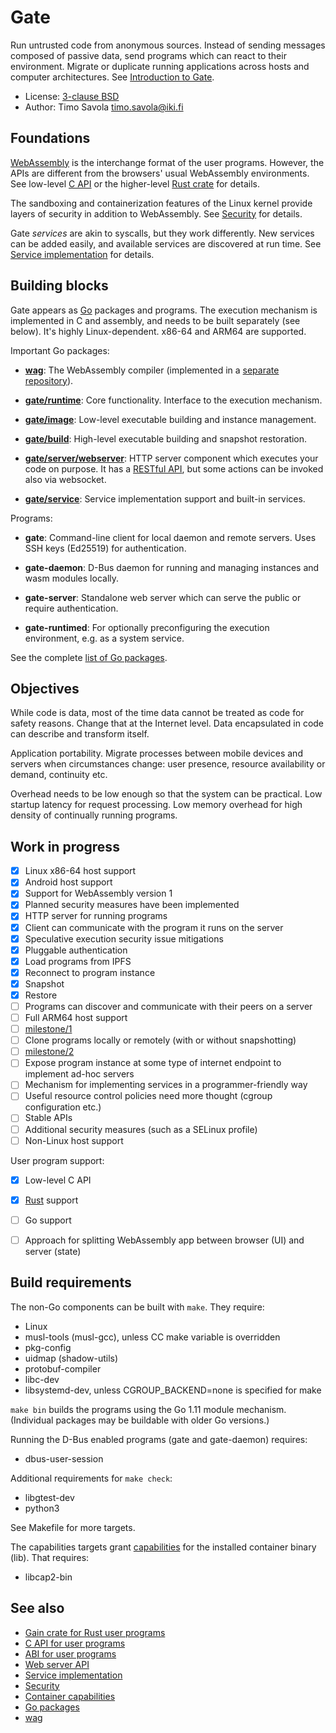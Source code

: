 # Gate

Run untrusted code from anonymous sources.  Instead of sending messages
composed of passive data, send programs which can react to their environment.
Migrate or duplicate running applications across hosts and computer
architectures.
See [Introduction to Gate](https://savo.la/introduction-to-gate.html).

- License: [3-clause BSD](LICENSE)
- Author: Timo Savola <timo.savola@iki.fi>


## Foundations

[WebAssembly](https://webassembly.org) is the interchange format of the user
programs.  However, the APIs are different from the browsers' usual WebAssembly
environments.  See low-level [C API](C.md) or the higher-level
[Rust crate](https://crates.io/crates/gain) for details.

The sandboxing and containerization features of the Linux kernel provide layers
of security in addition to WebAssembly.  See [Security](Security.md) for
details.

Gate *services* are akin to syscalls, but they work differently.  New services
can be added easily, and available services are discovered at run time.  See
[Service implementation](Service.md) for details.


## Building blocks

Gate appears as [Go](https://golang.org) packages and programs.  The execution
mechanism is implemented in C and assembly, and needs to be built separately
(see below).  It's highly Linux-dependent.  x86-64 and ARM64 are supported.

Important Go packages:

  - [**wag**](https://godoc.org/github.com/tsavola/wag):
    The WebAssembly compiler
    (implemented in a [separate repository](https://github.com/tsavola/wag)).

  - [**gate/runtime**](https://godoc.org/gate.computer/gate/runtime):
    Core functionality.  Interface to the execution mechanism.

  - [**gate/image**](https://godoc.org/gate.computer/gate/image):
    Low-level executable building and instance management.

  - [**gate/build**](https://godoc.org/gate.computer/gate/build):
    High-level executable building and snapshot restoration.

  - [**gate/server/webserver**](https://godoc.org/gate.computer/gate/server/webserver):
    HTTP server component which executes your code on purpose.  It has a
    [RESTful API](Web.md), but some actions can be invoked also via websocket.

  - [**gate/service**](https://godoc.org/gate.computer/gate/service):
    Service implementation support and built-in services.

Programs:

  - **gate**:
    Command-line client for local daemon and remote servers.  Uses SSH keys
    (Ed25519) for authentication.

  - **gate-daemon**:
    D-Bus daemon for running and managing instances and wasm modules locally.

  - **gate-server**:
    Standalone web server which can serve the public or require authentication.

  - **gate-runtimed**:
    For optionally preconfiguring the execution environment, e.g. as a system
    service.

See the complete [list of Go packages](https://godoc.org/gate.computer/gate).


## Objectives

While code is data, most of the time data cannot be treated as code for safety
reasons.  Change that at the Internet level.  Data encapsulated in code can
describe and transform itself.

Application portability.  Migrate processes between mobile devices and servers
when circumstances change: user presence, resource availability or demand,
continuity etc.

Overhead needs to be low enough so that the system can be practical.  Low
startup latency for request processing.  Low memory overhead for high density
of continually running programs.


## Work in progress

  - [x] Linux x86-64 host support
  - [x] Android host support
  - [x] Support for WebAssembly version 1
  - [x] Planned security measures have been implemented
  - [x] HTTP server for running programs
  - [x] Client can communicate with the program it runs on the server
  - [x] Speculative execution security issue mitigations
  - [x] Pluggable authentication
  - [x] Load programs from IPFS
  - [x] Reconnect to program instance
  - [x] Snapshot
  - [x] Restore
  - [ ] Programs can discover and communicate with their peers on a server
  - [ ] Full ARM64 host support
  - [ ] [milestone/1](https://gate.computer/gate/milestone/1)
  - [ ] Clone programs locally or remotely (with or without snapshotting)
  - [ ] [milestone/2](https://gate.computer/gate/milestone/2)
  - [ ] Expose program instance at some type of internet endpoint to implement ad-hoc servers
  - [ ] Mechanism for implementing services in a programmer-friendly way
  - [ ] Useful resource control policies need more thought (cgroup configuration etc.)
  - [ ] Stable APIs
  - [ ] Additional security measures (such as a SELinux profile)
  - [ ] Non-Linux host support

User program support:

  - [x] Low-level C API
  - [x] [Rust](https://crates.io/crates/gain) support
  - [ ] Go support
  - [ ] Approach for splitting WebAssembly app between browser (UI) and server (state)


## Build requirements

The non-Go components can be built with `make`.  They require:

  - Linux
  - musl-tools (musl-gcc), unless CC make variable is overridden
  - pkg-config
  - uidmap (shadow-utils)
  - protobuf-compiler
  - libc-dev
  - libsystemd-dev, unless CGROUP_BACKEND=none is specified for make

`make bin` builds the programs using the Go 1.11 module mechanism.
(Individual packages may be buildable with older Go versions.)

Running the D-Bus enabled programs (gate and gate-daemon) requires:

  - dbus-user-session

Additional requirements for `make check`:

  - libgtest-dev
  - python3

See Makefile for more targets.

The capabilities targets grant [capabilities](Capabilities.md) for the
installed container binary (lib).  That requires:

  - libcap2-bin


## See also

- [Gain crate for Rust user programs](https://crates.io/crates/gain)
- [C API for user programs](C.md)
- [ABI for user programs](ABI.md)
- [Web server API](Web.md)
- [Service implementation](Service.md)
- [Security](Security.md)
- [Container capabilities](Capabilities.md)
- [Go packages](https://godoc.org/gate.computer/gate)
- [wag](https://github.com/tsavola/wag)

